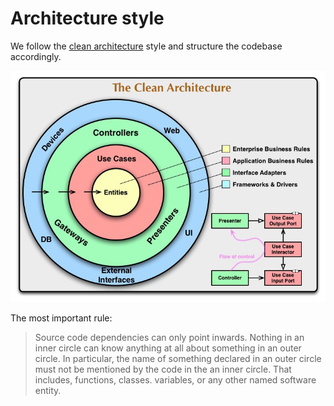 # Architecture style

We follow the [clean architecture](https://blog.cleancoder.com/uncle-bob/2012/08/13/the-clean-architecture.html) style and structure the codebase accordingly.

![Alt Text](../../docs/images/clean-architecture.jpeg)

The most important rule:

> Source code dependencies can only point inwards. 
Nothing in an inner circle can know anything at all about something in an outer circle. 
In particular, the name of something declared in an outer circle must not be mentioned by the code in the an inner circle. 
That includes, functions, classes. variables, or any other named software entity.
